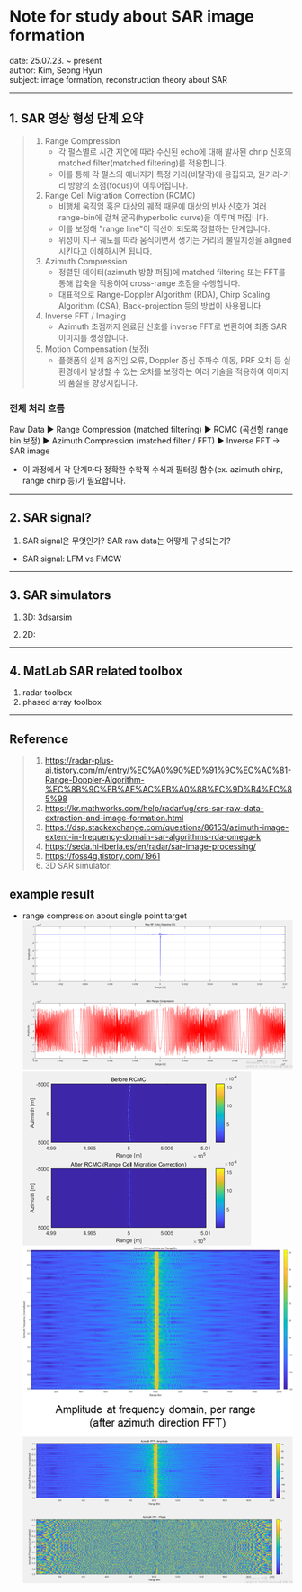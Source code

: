 # Note for study about SAR image formation
date: 25.07.23. ~ present  
author: Kim, Seong Hyun  
subject: image formation, reconstruction theory about SAR  

---
## 1. SAR 영상 형성 단계 요약
> 1. Range Compression
>       - 각 펄스별로 시간 지연에 따라 수신된 echo에 대해 발사된 chrip 신호의 matched filter(matched filtering)를 적용합니다.
>       - 이를 통해 각 펄스의 에너지가 특정 거리(비탈각)에 응집되고, 원거리-거리 방향의 초점(focus)이 이루어집니다.
> 2. Range Cell Migration Correction (RCMC)
>       - 비행체 움직임 혹은 대상의 궤적 때문에 대상의 반사 신호가 여러 range-bin에 걸쳐 굴곡(hyperbolic curve)을 이루며 퍼집니다.
>       - 이를 보정해 "range line"이 직선이 되도록 정렬하는 단계입니다.
>       - 위성이 지구 궤도를 따라 움직이면서 생기는 거리의 불일치성을 aligned시킨다고 이해하시면 됩니다.
> 3. Azimuth Compression
>       - 정렬된 데이터(azimuth 방향 퍼짐)에 matched filtering 또는 FFT를 통해 압축을 적용하여 cross-range 초점을 수행합니다.
>       - 대표적으로 Range-Doppler Algorithm (RDA), Chirp Scaling Algorithm (CSA), Back-projection 등의 방법이 사용됩니다.
> 4. Inverse FFT / Imaging
>       - Azimuth 초점까지 완료된 신호를 inverse FFT로 변환하여 최종 SAR 이미지를 생성합니다.
> 5. Motion Compensation (보정)
>       - 플랫폼의 실제 움직임 오류, Doppler 중심 주파수 이동, PRF 오차 등 실환경에서 발생할 수 있는 오차를 보정하는 여러 기술을 적용하여 이미지의 품질을 향상시킵니다.
### 전체 처리 흐름  
Raw Data ▶ Range Compression (matched filtering) ▶ RCMC (곡선형 range bin 보정) ▶ Azimuth Compression (matched filter / FFT) ▶ Inverse FFT → SAR image
- 이 과정에서 각 단계마다 정확한 수학적 수식과 필터링 함수(ex. azimuth chirp, range chirp 등)가 필요합니다.

---
## 2. SAR signal?
1. SAR signal은 무엇인가? SAR raw data는 어떻게 구성되는가?
- SAR signal: LFM vs FMCW


---
## 3. SAR simulators
1. 3D: 3dsarsim

2. 2D: 

---
## 4. MatLab SAR related toolbox
1. radar toolbox
2. phased array toolbox

---
## Reference
> 1. https://radar-plus-ai.tistory.com/m/entry/%EC%A0%90%ED%91%9C%EC%A0%81-Range-Doppler-Algorithm-%EC%8B%9C%EB%AE%AC%EB%A0%88%EC%9D%B4%EC%85%98 
> 2. https://kr.mathworks.com/help/radar/ug/ers-sar-raw-data-extraction-and-image-formation.html 
> 3. https://dsp.stackexchange.com/questions/86153/azimuth-image-extent-in-frequency-domain-sar-algorithms-rda-omega-k
> 4. https://seda.hi-iberia.es/en/radar/sar-image-processing/
> 5. https://foss4g.tistory.com/1961
> 6. 3D SAR simulator: 

## example result
- range compression about single point target  
![alt text](image.png)  
![alt text](image-2.png)  
![  ](image-3.png)  
![alt text](image-4.png)